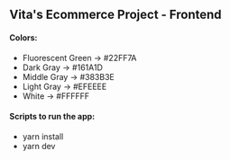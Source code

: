 ## Vita's Ecommerce Project - Frontend

#### Colors:

- Fluorescent Green -> #22FF7A
- Dark Gray -> #161A1D
- Middle Gray -> #383B3E
- Light Gray -> #EFEEEE
- White -> #FFFFFF

#### Scripts to run the app:

- yarn install
- yarn dev
